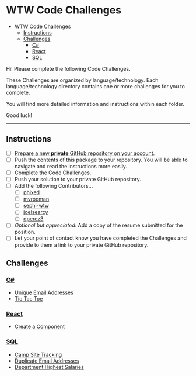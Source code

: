 # WTW Code Challenges

- [WTW Code Challenges](#wtw-code-challenges)
  - [Instructions](#instructions)
  - [Challenges](#challenges)
    - [C#](#c)
    - [React](#react)
    - [SQL](#sql)

Hi! Please complete the following Code Challenges.

These Challenges are organized by language/technology. Each language/technology directory contains one or more challenges for you to complete.

You will find more detailed information and instructions within each folder.

Good luck!

---

## Instructions

- [ ] [Prepare a new <u>**private**</u> GitHub repository on your account](https://github.com/new).
- [ ] Push the contents of this package to your repository. You will be able to navigate and read the instructions more easily.
- [ ] Complete the Code Challenges.
- [ ] Push your solution to your private GitHub repository.
- [ ] Add the following Contributors...
  - [ ] [phixed](https://github.com/phixed)
  - [ ] [mvrooman](https://github.com/Mvrooman)
  - [ ] [sephi-wtw](https://github.com/sephi-wtw)
  - [ ] [joelsearcy](https://github.com/joelsearcy)
  - [ ] [dperez3](https://github.com/dperez3)
- [ ] _Optional but appreciated_: Add a copy of the resume submitted for the position.
- [ ] Let your point of contact know you have completed the Challenges and provide to them a link to your private GitHub repository.

## Challenges

### [C#](./CSharp/)

- [Unique Email Addresses](./CSharp/README.md#challenge-unique-email-addresses)
- [Tic Tac Toe](./CSharp/README.md#challenge-tic-tac-toe)

### [React](./React/)

- [Create a Component](./React/README.md)

### [SQL](./SQL/)

- [Camp Site Tracking](./SQL/README.md#challenge-camp-site-tracking)
- [Duplicate Email Addresses](./SQL/README.md#challenge-duplicate-email-addresses)
- [Department Highest Salaries](./SQL/README.md#challenge-department-highest-salaries)

